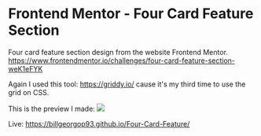 # Frontend Mentor - Four Card Feature Section

Four card feature section design from the website Frontend Mentor.
https://www.frontendmentor.io/challenges/four-card-feature-section-weK1eFYK

Again I used this tool: https://griddy.io/ cause it's my third time to use the grid on CSS.

This is the preview I made:
![](FinishedPreview.png)

Live: https://billgeorgop93.github.io/Four-Card-Feature/

